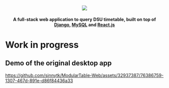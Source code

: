 <h1 align="center">
    <br>
    <a href="https://github.com/sinnytk/ModularTable-Web"> 
        <img src="https://i.imgur.com/aOgaKNM.png">
        </img>
    </a>
    <br>
</h1>

<h4 align="center">A full-stack web application to query DSU timetable, built on top of <a href='https://github.com/django/django'>Django</a>, <a href='https://github.com/mysqljs/mysql'>MySQL</a> and <a href='https://github.com/facebook/react'>React.js</a></h4>

<h1>Work in progress</h1>


<h2>Demo of the original desktop app</h2>

https://github.com/sinnytk/ModularTable-Web/assets/32937387/76386759-1307-467d-891e-d86f84436a33

